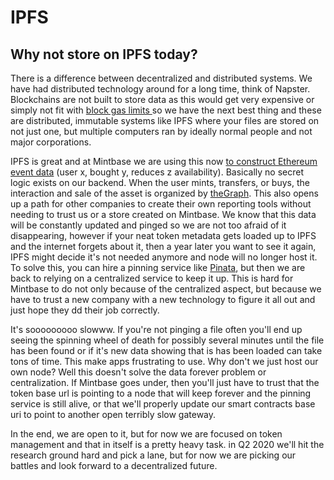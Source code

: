 # IPFS

## Why not store on IPFS today?

There is a  difference between decentralized and distributed systems. We have had distributed technology around for a long time, think of Napster. Blockchains are not built to store data as this would get very expensive or simply not fit with [block gas limits ](https://hudsonjameson.com/2017-06-27-accounts-transactions-gas-ethereum/)so we have the next best thing and these are distributed, immutable systems like IPFS where your files are stored on not just one, but multiple computers ran by ideally  normal people and not major corporations.&#x20;

IPFS is great and at Mintbase we are using this now [to construct Ethereum event data](https://thegraph.com/explorer/subgraph/nategeier/mintbase) (user x, bought y, reduces z availability). Basically no secret logic exists on our backend. When the user mints, transfers, or buys, the interaction and sale of the asset is organized by [theGraph](https://thegraph.com/explorer/subgraph/nategeier/mintbase). This also opens up a path for other companies to create their own reporting tools without needing to trust us or a store created on Mintbase. We know that this data will be constantly updated and pinged so we are not too afraid of it disappearing, however if your neat token metadata gets loaded up to IPFS and the internet forgets about it, then a year later you want to see it again, IPFS might decide it's not needed anymore and node will no longer host it. To solve this, you can hire a pinning service like [Pinata](https://pinata.cloud/), but then we are back to relying on a centralized service to keep it up. This is hard for Mintbase to do not only because of the centralized aspect, but because we have to trust a new company with a new technology to figure it all out and just hope they dd their job correctly.

It's sooooooooo slowww. If you're not pinging a file often you'll end up seeing the spinning wheel of death for possibly several minutes until the file has been found or if it's new data showing that is has been loaded can take tons of time. This make apps frustrating to use. Why don't we just host our own node? Well this doesn't solve the data forever problem or centralization. If Mintbase goes under, then you'll just have to trust that the token base url is pointing to a node that will keep forever and the pinning service is still alive, or that we'll properly update our smart contracts base uri to point to another open terribly slow gateway.

In the end, we are open to it, but for now we are focused on token management and that in itself is a pretty heavy task. in Q2 2020 we'll hit the research ground hard and pick a lane, but for now we are picking our battles and look forward to a decentralized future.
